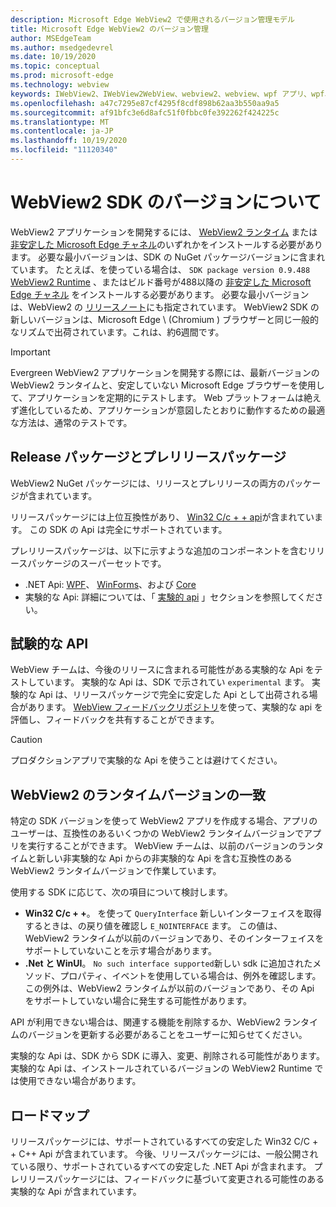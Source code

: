 ```yaml
---
description: Microsoft Edge WebView2 で使用されるバージョン管理モデル
title: Microsoft Edge WebView2 のバージョン管理
author: MSEdgeTeam
ms.author: msedgedevrel
ms.date: 10/19/2020
ms.topic: conceptual
ms.prod: microsoft-edge
ms.technology: webview
keywords: IWebView2、IWebView2WebView、webview2、webview、wpf アプリ、wpf、edge、ICoreWebView2、ICoreWebView2Host、browser control、edge html
ms.openlocfilehash: a47c7295e87cf4295f8cdf898b62aa3b550aa9a5
ms.sourcegitcommit: af91bfc3e6d8afc51f0fbbc0fe392262f424225c
ms.translationtype: MT
ms.contentlocale: ja-JP
ms.lasthandoff: 10/19/2020
ms.locfileid: "11120340"
---
```

# WebView2 SDK のバージョンについて  

WebView2 アプリケーションを開発するには、 [WebView2 ランタイム][MicrosoftDeveloperEdgeWebview2] または [非安定した Microsoft Edge チャネル][MicrosoftedgeinsiderDownload]のいずれかをインストールする必要があります。  必要な最小バージョンは、SDK の NuGet パッケージバージョンに含まれています。  たとえば、を使っている場合は、 `SDK package version 0.9.488` [WebView2 Runtime][MicrosoftDeveloperEdgeWebview2] 、またはビルド番号が488以降の [非安定した Microsoft Edge チャネル][MicrosoftedgeinsiderDownload] をインストールする必要があります。  必要な最小バージョンは、WebView2 の [リリースノート][Releasenotes]にも指定されています。  WebView2 SDK の新しいバージョンは、Microsoft Edge \ (Chromium \) ブラウザーと同じ一般的なリズムで出荷されています。これは、約6週間です。  

> [!IMPORTANT]
> Evergreen WebView2 アプリケーションを開発する際には、最新バージョンの WebView2 ランタイムと、安定していない Microsoft Edge ブラウザーを使用して、アプリケーションを定期的にテストします。  Web プラットフォームは絶えず進化しているため、アプリケーションが意図したとおりに動作するための最適な方法は、通常のテストです。  

## Release パッケージとプレリリースパッケージ  

WebView2 NuGet パッケージには、リリースとプレリリースの両方のパッケージが含まれています。  

リリースパッケージには上位互換性があり、 [Win32 C/c + + api][ReferenceWin32]が含まれています。  この SDK の Api は完全にサポートされています。  

プレリリースパッケージは、以下に示すような追加のコンポーネントを含むリリースパッケージのスーパーセットです。  

*   .NET Api: [WPF][DotnetMicrosoftWebWebview2WpfNamespace]、 [WinForms][DotnetMicrosoftWebWebview2WinformsNamespace]、および [Core][DotnetMicrosoftWebWebview2CoreNamespace]  
*   実験的な Api: 詳細については、「 [実験的 api](#experimental-apis) 」セクションを参照してください。  

## 試験的な API  

WebView チームは、今後のリリースに含まれる可能性がある実験的な Api をテストしています。  実験的な Api は、SDK で示されてい `experimental` ます。  実験的な Api は、リリースパッケージで完全に安定した Api として出荷される場合があります。  [WebView フィードバックリポジトリ][GithubMicrosoftedgeWebviewfeedback]を使って、実験的な api を評価し、フィードバックを共有することができます。  

> [!CAUTION]
> プロダクションアプリで実験的な Api を使うことは避けてください。  

## WebView2 のランタイムバージョンの一致  

特定の SDK バージョンを使って WebView2 アプリを作成する場合、アプリのユーザーは、互換性のあるいくつかの WebView2 ランタイムバージョンでアプリを実行することができます。  WebView チームは、以前のバージョンのランタイムと新しい非実験的な Api からの非実験的な Api を含む互換性のある WebView2 ランタイムバージョンで作業しています。  

使用する SDK に応じて、次の項目について検討します。 

*   **Win32 C/c + +**。  を使って `QueryInterface` 新しいインターフェイスを取得するときは、の戻り値を確認し `E_NOINTERFACE` ます。  この値は、WebView2 ランタイムが以前のバージョンであり、そのインターフェイスをサポートしていないことを示す場合があります。  
*   **.Net と WinUI**。  `No such interface supported`新しい sdk に追加されたメソッド、プロパティ、イベントを使用している場合は、例外を確認します。  この例外は、WebView2 ランタイムが以前のバージョンであり、その Api をサポートしていない場合に発生する可能性があります。  

API が利用できない場合は、関連する機能を削除するか、WebView2 ランタイムのバージョンを更新する必要があることをユーザーに知らせてください。  

実験的な Api は、SDK から SDK に導入、変更、削除される可能性があります。  実験的な Api は、インストールされているバージョンの WebView2 Runtime では使用できない場合があります。  

## ロードマップ  

リリースパッケージには、サポートされているすべての安定した Win32 C/C + + C++ Api が含まれています。  今後、リリースパッケージには、一般公開されている限り、サポートされているすべての安定した .NET Api が含まれます。  プレリリースパッケージには、フィードバックに基づいて変更される可能性のある実験的な Api が含まれています。  

<!--## Versioning  

After you have used a particular version of the SDK to build your app, your app may end up running with an older or newer version of installed browser binaries.  Until version 1.0.0.0 of WebView2 there may be breaking changes during updates that prevent your SDK from working with different versions of installed browser binaries.  After version 1.0.0.0, different versions of the SDK may work with different versions of the installed browser by using the following best practices.  

1.  To account for breaking changes to the API be sure to check for failure when requesting the DLL export `CreateCoreWebView2Environment` and when running `QueryInterface` on any `CoreWebView2` object.  A return value of `E_NOINTERFACE` indicates that the SDK is not compatible with the Microsoft Edge browser binaries.  
1.  Checking for failure from `QueryInterface` also accounts for cases where the SDK is newer than the version of the Microsoft Edge browser and your app attempts to use an interface of which the Microsoft Edge browser is unaware.  

1.  When an interface is unavailable, you may consider disabling the associated feature if possible, or otherwise informing your users to update their browsers.  -->  

<!--links -->  

[Releasenotes]: ../releasenotes.md "WebView2 SDK のリリースノート |Microsoft ドキュメント"  

[DeployedgeChannels]: /deployedge/microsoft-edge-channels "Microsoft Edge チャネルの概要 |Microsoft ドキュメント"  

[DotnetMicrosoftWebWebview2CoreNamespace]: /dotnet/api/microsoft.web.webview2.core "WebView2 の名前空間 |Microsoft ドキュメント"  
[DotnetMicrosoftWebWebview2WpfNamespace]: /dotnet/api/microsoft.web.webview2.wpf "WebView2 の名前空間 |Microsoft ドキュメント"  
[DotnetMicrosoftWebWebview2WinformsNamespace]: /dotnet/api/microsoft.web.webview2.winforms "WinForms 名前空間 WebView2 |Microsoft ドキュメント"  
[ReferenceWin32]: /microsoft-edge/webview2/reference/win32 "WebView2 Win32 C++ リファレンス |Microsoft ドキュメント"  

[MicrosoftDeveloperEdgeWebview2]: https://developer.microsoft.com/microsoft-edge/webview2/ "Microsoft Edge WebView2 |Microsoft 開発者"  

[GithubMicrosoftedgeWebviewfeedback]: https://github.com/MicrosoftEdge/WebViewFeedback "WebView フィードバック-MicrosoftEdge/WebViewFeedback |GitHub"  

[MicrosoftedgeinsiderDownload]: https://www.microsoftedgeinsider.com/download "Microsoft Edge Insider チャネルをダウンロードする"  
